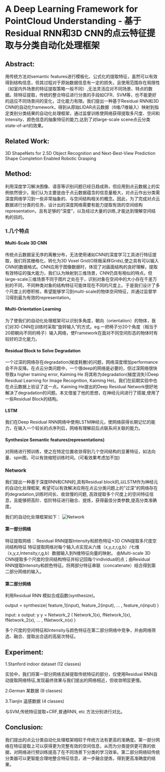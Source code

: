 # A Deep Learning Framework for PointCloud Understanding - 基于Residual RNN和3D CNN的点云特征提取与分类自动化处理框架


## Abstract:
用传统方法对semantic features进行模板化、公式化的提取特征，虽然可以有效得到结构信息，但其过程对于原始数据信息有一定的损失，且使用范围存在局限性（如室内外场景的特征提取策略一般不同）,无法灵活应对不同场景、特点的数据。除特征提取，传统的整合特征进行分类的手段如CFR、SVM等，也不能更好的适应不同场景间的变化，泛化能力有限。我们提出一种基于Residual RNN和3D CNN的自动化framework，得到从原始LIDAR点云数据（6维/7维输入）映射到指定类别分类结果的自动化处理框架，通过监督训练使网络获得提取多尺度、空间和Intensity、颜色信息的抽象特征的能力,达到了对large-scale scene点云分类state-of-art的效果。  

## Related Work:
3D ShapeNets for 2.5D Object Recognition and Next-Best-View Prediction
Shape Completion Enabled Robotic Grasping

## Method:

利用深度学习解决图像、语音等识别问题已经日趋成熟，但应用到点云数据上的实例依然很少。我们认为主要是由于点云数据蕴含的信息量极大，对点云作出分类需深度网络学习到一些非常抽象的、与空间结构相关的概念。因此，为了完成对点云数据进行分类的任务，设计出的深度网络需要有能力提取有效的空间结构representation，且有足够的“深度”，以及经过大量的训练,才能达到理解空间结构的目的。

### 1.几个特点
#### Multi-Scale 3D CNN
传统点云数据呈无序的离散分布，无法使用诸如CNN的深度学习工具进行特征提取，我们将其栅格化，转化为3D Voxel Grid(O除叛采样Grids),使之具有可以输入CNN的数据格式。CNN应用于图像数据时，体现了对画面结构的良好理解，提取有效特征的强大能力，我们认为映射到三维场景，CNN仍具有相似的特点。但large-scale三维场景不同于图片之处在于，识别对象在空间中的大小存在千差万别的不同，不同种类对象的结构特征可能体现在不同的尺度上。于是我们设计了多个尺度上的卷积核，希望能够学习到multi-scale的物体空间特征，并通过监督学习得到最为有效的representation。
#### Multi-Orientation Learning
为了使我们的自动化处理框架可以识别多角度，朝向（orientation）的物体，我们对3D CNN在训练时采取“旋转输入”的方式。eg.一把椅子分20个角度（相当于20把朝向不同的椅子）输入网络，使Framework在面对不同空间形态的物体时有较好的泛化能力。

#### Residual Block to Solve Degradation
一个过深的网络存在degradation(梯度耗散)的问题，网络深度增加performance会不升反降。在点云分类问题中，一个很deep的网络是必要的，但过深网络很快导致a higher training error, Kaiming He 将其称为degradation(梯度消失)(Deep Residual Learning for Image Recognition, Kaiming He)。我们在前期实验中也在点云数据上验证了这一点。Kaiming He提出的Deep Residual Network很好地解决了degradation的问题。本文借鉴了他的思想，在神经元间进行了搭接,使用了一些Residual Block的结构。

#### LSTM
我们在Deep Residual RNN网络中使用LSTM神经元，使网络获得长期记忆的能力，在输入一个较长的点序列后，网络有理解前后点联系间关联的能力。

#### Synthesize Semantic features(representations)
对网络进行预训练，使之在特定位置收敛得到几个空间结构的显著特征，如法向量、spin图，可以有效缩短训练时间。(可看效果考虑加不加)

### Network
我们提出一种基于深度RNN和CNN的,具有Residual block的,以LSTM作为神经元的自动化处理框架, 希望可以有效解决应用在点云分类问题上的"过深"的网络存在的degradation,训练时间长、收敛慢的问题, 高效提取多个尺度上的空间特征信息，且能够把高阶、低阶特征进行融合、提炼，获得最佳分类参数,提高分类准确度。

我们的自动化处理框架如下：
![Network](https://github.com/hardyqr/Learning_Notes_of_DL_Models/blob/master/Point_Cloud_Classification/3DCNN%2BResidualRNN.jpeg)
#### 第一部分网络
特征提取网络：
Residual RNN提取Intensity和颜色特征+3D CNN提取多尺度空间结构特征
特征提取网络对每个输入点实现从六维（x,y,z,r,g,b）/七维（x,y,z,Intensity,r,g,b）数据输入到N维特征向量的映射。
由Multi-scale 3D CNN提取多个尺度的空间结构特征并标记回每个individual的点；由Residual RNN提取Intensity和颜色特征。将两部分特征串联（concatenate）结合得到第二部分网络的输入。

#### 第二部分网络

利用Residual RNN 模拟合成函数(synthesize)。

output = synthesize( feature_1(input), feature_2(input), ... , feature_n(input) )

input: x
output: y
y = Network_2 ( Network_1(x), fNetwork_1(x), fNetwork_2(x), ... , fNetwork_n(x) )

多个尺度的空间特征和Intensity与颜色特征在第二部分网络中竞争，并由网络筛选、融合、提取出合适的高层次特征。

## Experiment:

1.Stanford indoor dataset (12 classes)

实验中，我们将第一部分网络去掉提取传统特征的部分，仅使用Residual RNN自动提取网络特征,发现最终效果与我们提出的网络相近，但收敛明显更慢。


2.German 某数据 (8 classes)

3.Tianjin 遥感数据 (4 classes)

与SVM,传统特征提取+CRF,普通RNN, etc 方法分别进行对比。

## Conclusion:

我们提出的点云分类自动化处理框架相较于传统方法有更高的准确度。第一部分网络在特征提取上可以获得更为完整有效的空间信息，从而为分类提供更可靠的依据，对网络进行预训练提高了在不同场景下分类的学习效率。第二部分网络较传统分类器可以更智能合理地整合特征信息，进一步融合提炼，得到更高准确度的结果。
